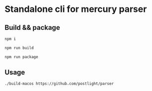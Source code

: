 # Standalone cli for mercury parser

## Build && package

```bash
npm i

npm run build

npm run package
```

## Usage

```bash
./build-macos https://github.com/postlight/parser

```
